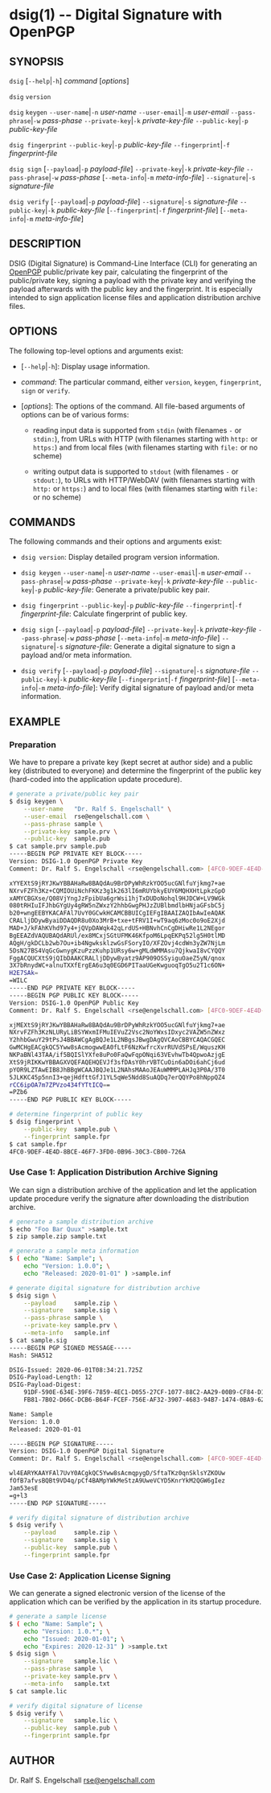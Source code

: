 
# dsig(1) -- Digital Signature with OpenPGP

## SYNOPSIS

`dsig`
\[`--help`|`-h`]
*command*
\[*options*\]

`dsig`
`version`

`dsig`
`keygen`
`--user-name`|`-n` *user-name*
`--user-email`|`-m` *user-email*
`--pass-phrase`|`-w` *pass-phase*
`--private-key`|`-k` *private-key-file*
`--public-key`|`-p` *public-key-file*

`dsig fingerprint`
`--public-key`|`-p` *public-key-file*
`--fingerprint`|`-f` *fingerprint-file*

`dsig sign`
\[`--payload`|`-p` *payload-file*\]
`--private-key`|`-k` *private-key-file*
`--pass-phrase`|`-w` *pass-phase*
\[`--meta-info`|`-m` *meta-info-file*\]
`--signature`|`-s` *signature-file*

`dsig verify`
\[`--payload`|`-p` *payload-file*\]
`--signature`|`-s` *signature-file*
`--public-key`|`-k` *public-key-file*
\[`--fingerprint`|`-f` *fingerprint-file*\]
\[`--meta-info`|`-m` *meta-info-file*\]

## DESCRIPTION

DSIG (Digital Signature) is
Command-Line Interface (CLI) for generating an
[OpenPGP](https://www.ietf.org/rfc/rfc4880.txt) public/private key
pair, calculating the fingerprint of the public/private key, signing a
payload with the private key and verifying the payload afterwards with
the public key and the fingerprint. It is especially intended to sign
application license files and application distribution archive files.

## OPTIONS

The following top-level options and arguments exist:

- \[`--help`|`-h`\]:
  Display usage information.

- *command*:
  The particular command, either `version`, `keygen`, `fingerprint`, `sign` or `verify`.

- \[*options*\]:
  The options of the command. All file-based arguments of options can
  be of various forms:

    -  reading input data is supported from `stdin` (with filenames `-` or `stdin:`),
       from URLs with HTTP (with filenames starting with `http:` or `https:`)
       and from local files (with filenames starting with `file:` or no scheme)

    -  writing output data is supported to `stdout` (with filenames `-` or `stdout:`),
       to URLs with HTTP/WebDAV (with filenames starting with `http:` or `https:`)
       and to local files (with filenames starting with `file:` or no scheme)

## COMMANDS

The following commands and their options and arguments exist:

- `dsig version`:
  Display detailed program version information.

- `dsig keygen`
  `--user-name`|`-n` *user-name*
  `--user-email`|`-m` *user-email*
  `--pass-phrase`|`-w` *pass-phase*
  `--private-key`|`-k` *private-key-file*
  `--public-key`|`-p` *public-key-file*:
  Generate a private/public key pair.

- `dsig fingerprint`
  `--public-key`|`-p` *public-key-file*
  `--fingerprint`|`-f` *fingerprint-file*:
  Calculate fingerprint of public key.

- `dsig sign`
  \[`--payload`|`-p` *payload-file*\]
  `--private-key`|`-k` *private-key-file*
  `--pass-phrase`|`-w` *pass-phase*
  \[`--meta-info`|`-m` *meta-info-file*\]
  `--signature`|`-s` *signature-file*:
  Generate a digital signature to sign a payload and/or meta information.

- `dsig verify`
  \[`--payload`|`-p` *payload-file*\]
  `--signature`|`-s` *signature-file*
  `--public-key`|`-k` *public-key-file*
  \[`--fingerprint`|`-f` *fingerprint-file*\]
  \[`--meta-info`|`-m` *meta-info-file*\]:
  Verify digital signature of payload and/or meta information.

## EXAMPLE

### Preparation

We have to prepare a private key (kept secret at author side) and a
public key (distributed to everyone) and determine the fingerprint of
the public key (hard-coded into the application update procedure).

```sh
# generate a private/public key pair
$ dsig keygen \
    --user-name   "Dr. Ralf S. Engelschall" \
    --user-email  rse@engelschall.com \
    --pass-phrase sample \
    --private-key sample.prv \
    --public-key  sample.pub
$ cat sample.prv sample.pub
-----BEGIN PGP PRIVATE KEY BLOCK-----
Version: DSIG-1.0 OpenPGP Private Key
Comment: Dr. Ralf S. Engelschall <rse@engelschall.com> [4FC0-9DEF-4E4D-8BCE-46F7-3FD0-0B96-30C3-CB00-726A]

xYYEXtS9jRYJKwYBBAHaRw8BAQdAu9BrDPyWhRzkYOO5ucGNlfuYjkmg7+ae
NXrvFZFh3Kz+CQMIOUiNchFKKz3g1k263lI6mRUYbkyEUY6MQHXHtLpkzGpO
xAMYCBGXse/Q08VjYngJzFpibUa6grWsi1hjTxDUDoNohql9HJDCW+LV9WGk
080tRHIuIFJhbGYgUy4gRW5nZWxzY2hhbGwgPHJzZUBlbmdlbHNjaGFsbC5j
b20+wngEEBYKACAFAl7UvY0GCwkHCAMCBBUICgIEFgIBAAIZAQIbAwIeAQAK
CRALljDDywByaiDDAQDR8u0Xo3MrB+txe+tFRV1I+wT9aq6zMoc0o9oE2Xjd
MAD+J/kFAhKVhd97y4+jQVpDAWqk42qLrdUS+HBNvhCnCgDHiwRe1L2NEgor
BgEEAZdVAQUBAQdARUl/ex8MCxjSGtUFMK46KfpoM6LpqEKPq52lg5H0tlMD
AQgH/gkDCLb2wb7Ou+ib4NgwksklzwGsFSoryIO/XFZOvj4cdWn3yZW7NjLm
5DsN27BS4VqGcGwnygKzuPzzKuhp1URsy6w+gMLdWMMAsu7QjkwaI8vCYQQY
FggACQUCXtS9jQIbDAAKCRALljDDywByatz9AP909OSSyiguOaeZ5yN/qnox
3X7bRnydWC+alnuTXXfErgEA6u3q0EGD6PITaaUGeKwguoqTgO5u2T1c6ON+
H2E7SAk=
=WILC
-----END PGP PRIVATE KEY BLOCK-----
-----BEGIN PGP PUBLIC KEY BLOCK-----
Version: DSIG-1.0 OpenPGP Public Key
Comment: Dr. Ralf S. Engelschall <rse@engelschall.com> [4FC0-9DEF-4E4D-8BCE-46F7-3FD0-0B96-30C3-CB00-726A]

xjMEXtS9jRYJKwYBBAHaRw8BAQdAu9BrDPyWhRzkYOO5ucGNlfuYjkmg7+ae
NXrvFZFh3KzNLURyLiBSYWxmIFMuIEVuZ2Vsc2NoYWxsIDxyc2VAZW5nZWxz
Y2hhbGwuY29tPsJ4BBAWCgAgBQJe1L2NBgsJBwgDAgQVCAoCBBYCAQACGQEC
GwMCHgEACgkQC5Yww8sAcmogwwEA0fLtF6NzKwfrcXvrRUVdSPsE/WquszKH
NKPaBNl43TAA/if5BQISlYXfe8uPo0FaQwFqpONqi63VEvhwTb4QpwoAzjgE
XtS9jRIKKwYBBAGXVQEFAQEHQEVJf3sfDAsY0hrVBTCuOin6aDOi6ahCj6ud
pYOR9LZTAwEIB8JhBBgWCAAJBQJe1L2NAhsMAAoJEAuWMMPLAHJq3P0A/3T0
5JLKKC45p5nnI3+qejHdfttGfJ1YL5qWe5Ndd8SuAQDq7erQQYPo8hNppQZ4
rCC6ipOA7m7ZPVzo434fYTtICQ==
=PZb6
-----END PGP PUBLIC KEY BLOCK-----
```

```sh
# determine fingerprint of public key
$ dsig fingerprint \
    --public-key  sample.pub \
    --fingerprint sample.fpr
$ cat sample.fpr
4FC0-9DEF-4E4D-8BCE-46F7-3FD0-0B96-30C3-CB00-726A
```

### Use Case 1: Application Distribution Archive Signing

We can sign a distribution archive of the application and let the
application update procedure verify the signature after downloading the
distribution archive.

```sh
# generate a sample distribution archive
$ echo "Foo Bar Quux" >sample.txt
$ zip sample.zip sample.txt
```

```sh
# generate a sample meta information
$ ( echo "Name: Sample"; \
    echo "Version: 1.0.0"; \
    echo "Released: 2020-01-01" ) >sample.inf
```

```sh
# generate digital signature for distribution archive
$ dsig sign \
    --payload     sample.zip \
    --signature   sample.sig \
    --pass-phrase sample \
    --private-key sample.prv \
    --meta-info   sample.inf
$ cat sample.sig
-----BEGIN PGP SIGNED MESSAGE-----
Hash: SHA512

DSIG-Issued: 2020-06-01T08:34:21.725Z
DSIG-Payload-Length: 12
DSIG-Payload-Digest:
    91DF-590E-634E-39F6-7859-4EC1-D055-27CF-1077-88C2-AA29-00B9-CF84-D10E-BE83-3AEB
    FB81-7B02-D66C-DCB6-B64F-FCEF-756E-AF32-3907-4683-94B7-1474-0BA9-6222-048E-FEAC

Name: Sample
Version: 1.0.0
Released: 2020-01-01

-----BEGIN PGP SIGNATURE-----
Version: DSIG-1.0 OpenPGP Digital Signature
Comment: Dr. Ralf S. Engelschall <rse@engelschall.com> [4FC0-9DEF-4E4D-8BCE-46F7-3FD0-0B96-30C3-CB00-726A]

wl4EARYKAAYFAl7UvY0ACgkQC5Yww8sAcmqpygD/SftaTKz0qnSklsYZKOUw
fOfB7afvsBQBt9VD4q/pCf4BAMpYWkMeStzA9UweVCYD5KnrYkM2QGW6gIez
Jam53esE
=g+l3
-----END PGP SIGNATURE-----
```

```sh
# verify digital signature of distribution archive
$ dsig verify \
    --payload     sample.zip \
    --signature   sample.sig \
    --public-key  sample.pub \
    --fingerprint sample.fpr
```

### Use Case 2: Application License Signing

We can generate a signed electronic version of the license of the
application which can be verified by the application in its startup
procedure.

```sh
# generate a sample license
$ ( echo "Name: Sample"; \
    echo "Version: 1.0.*"; \
    echo "Issued: 2020-01-01"; \
    echo "Expires: 2020-12-31" ) >sample.txt
$ dsig sign \
	--signature   sample.lic \
	--pass-phrase sample \
	--private-key sample.prv \
	--meta-info   sample.txt
$ cat sample.lic
```

```sh
# verify digital signature of license
$ dsig verify \
    --signature   sample.lic \
    --public-key  sample.pub \
    --fingerprint sample.fpr
```

## AUTHOR

Dr. Ralf S. Engelschall <rse@engelschall.com>

